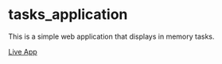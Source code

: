 # tasks_application
This is a simple web application that displays in memory tasks.

[Live App][def]

[def]: https://moak13.github.io/#/tasks